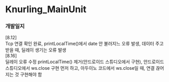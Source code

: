 # Knurling_MainUnit
### 개발일지


[8.12] <br>Tcp 연결 확인 완료, printLocalTime()에서 date 안 불러지느 오류 발생, 데이터 주고 받을 때, 딜레이 생기는 오류 발생
<br> [8.16] <br> 딜레이 오류 수정 printLocalTime() 제거(안드로이드 스튜디오에서 구현), 안드로이드 스튜디오에서 ws.close 구현 먼저 하고, 아두이노 코드에서 ws.close일 때, 연결 끊어지는 것 구현해야 함 